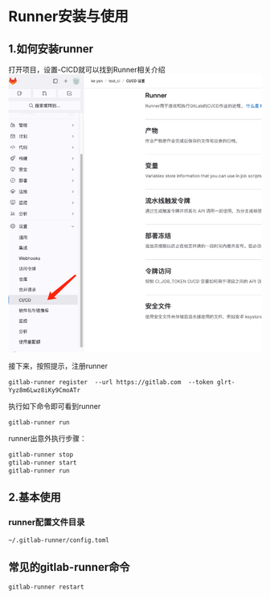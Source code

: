 # Runner安装与使用

## 1.如何安装runner
打开项目，设置-CICD就可以找到Runner相关介绍
![](./src/install_runner.png)

接下来，按照提示，注册runner
```shell
gitlab-runner register  --url https://gitlab.com  --token glrt-Yyz8m6Lwz8iKy9CmoATr
```

执行如下命令即可看到runner
```shell
gitlab-runner run
```

runner出意外执行步骤：
```shell
gitlab-runner stop
gtilab-runner start
gitlab-runner run
```

## 2.基本使用

### runner配置文件目录
```shell
~/.gitlab-runner/config.toml
```

## 常见的gitlab-runner命令
```
gitlab-runner restart 
```